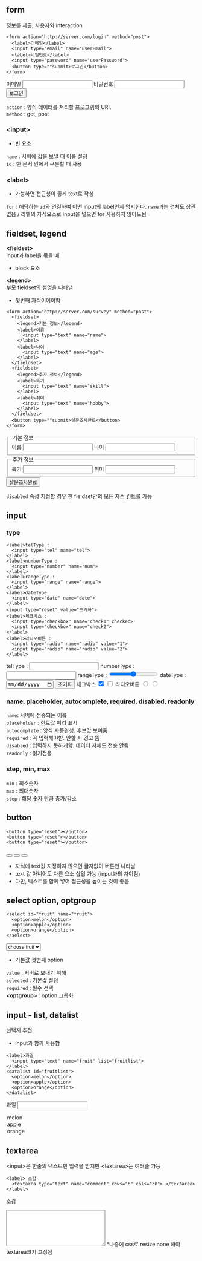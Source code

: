 ## form
정보를 제출, 사용자와 interaction
```
<form action="http://server.com/login" method="post">
  <label>이메일</label>
  <input type="email" name="userEmail">
  <label>비밀번호</label>
  <input type="password" name="userPassword">
  <button type=""submit>로그인</button>
</form>
```
<form action="http://server.com/login" method="post">
  <label for="userEmail">이메일</label>
  <input type="email" name="userEmail" id="userEmail">
  <label>비밀번호
    <input type="password" name="userPassword">
  </label>
  <button type=""submit>로그인</button>
</form>

`action` : 양식 데이터를 처리할 프로그램의 URI.<br />
`method` : get, post
### \<input>
- 빈 요소
  
`name` : 서버에 값을 보낼 때 이름 설정 <br />
`id` : 한 문서 안에서 구분할 때 사용
### \<label>
- 가능하면 접근성이 좋게 text로 작성
  
`for` : 해당하는 `id`와 연결하여 어떤 input의 label인지 명시한다. `name`과는 겹쳐도 상관없음 / 라벨의 자식요소로 input을 넣으면 for 사용하지 않아도됨

## fieldset, legend
**\<fieldset>**<br />input과 label을 묶을 때 <br />
- block 요소

**\<legend>** <br />부모 fieldset의 설명을 나타냄
- 첫번째 자식이어야함
```
<form action="http://server.com/survey" method="post">
  <fieldset>
    <legend>기본 정보</legend>
    <label>이름
      <input type="text" name="name">
    </label>
    <label>나이
      <input type="text" name="age">
    </label>
  </fieldset>
  <fieldset>
    <legend>추가 정보</legend>
    <label>특기
      <input type="text" name="skill">
    </label>
    <label>취미
      <input type="text" name="hobby">
    </label>
  </fieldset>
  <button type=""submit>설문조사완료</button>
</form>
```
<form action="http://server.com/survey" method="post">
  <fieldset>
    <legend>기본 정보</legend>
    <label>이름
      <input type="text" name="name">
    </label>
    <label>나이
      <input type="text" name="age">
    </label>
  </fieldset>
  <fieldset>
    <legend>추가 정보</legend>
    <label>특기
      <input type="text" name="skill">
    </label>
    <label>취미
      <input type="text" name="hobby">
    </label>
  </fieldset>
  <button type=""submit>설문조사완료</button>
</form>

`disabled` 속성 지정할 경우 한 fieldset안의 모든 자손 컨트롤 가능

## input
### type
```
<label>telType : 
  <input type="tel" name="tel">
</label>
<label>numberType : 
  <input type="number" name="num">
</label>
<label>rangeType : 
  <input type="range" name="range">
</label>
<label>dateType : 
  <input type="date" name="date">
</label>
<input type="reset" value="초기화">
<label>체크박스 : 
  <input type="checkbox" name="check1" checked>
  <input type="checkbox" name="check2">
</label>
<label>라디오버튼 : 
  <input type="radio" name="radio" value="1">
  <input type="radio" name="radio" value="2">
</label>
```
<label>telType : 
  <input type="tel" name="tel">
</label>
<label>numberType : 
  <input type="number" name="num">
</label>
<label>rangeType : 
  <input type="range" name="range">
</label>
<label>dateType : 
  <input type="date" name="date">
</label>
<input type="reset" value="초기화">
<label>체크박스
  <input type="checkbox" name="check1" checked>
  <input type="checkbox" name="check2">
</label>
<label>라디오버튼
  <input type="radio" name="radio" value="1">
  <input type="radio" name="radio" value="2">
</label>

### name, placeholder, autocomplete, required, disabled, readonly
`name`: 서버에 전송되는 이름 <br />
`placeholder` : 힌트값 미리 표시<br />
`autocomplete` : 양식 자동완성. 후보값 보여줌<br />
`required` : 꼭 입력해야함. 안할 시 경고 뜸<br />
`disabled` : 입력하지 못하게함. 데이터 자체도 전송 안됨<br />
`readonly` : 읽기전용 <br />

### step, min, max
`min` : 최소숫자<br />
`max` : 최대숫자<br />
`step` :  해당 숫자 만큼 증가/감소

## button 
```
<button type="reset"></button>
<button type="reset"></button>
<button type="reset"></button>
```
<button type="reset"></button>
<button type="reset"></button>
<button type="reset"></button>
- 자식에 text값 지정하지 않으면 글자없이 버튼만 나타남
- text 값 아니어도 다른 요소 삽입 가능 (input과의 차이점)
- 다만, 텍스트를 함께 넣어 접근성을 높이는 것이 좋음

## select option, optgroup
```
<select id="fruit" name="fruit">
  <option>melon</option>
  <option>apple</option>
  <option>orange</option>
</select>
```
<select id="fruit" name="fruit">
  <option value="">choose fruit</option>
  <option value="melon">melon</option>
  <option value="apple">apple</option>
  <option value="orange">orange</option>
</select>

- 기본값 첫번째 option

`value` : 서버로 보내기 위해<br />
`selected` : 기본값 설정<br />
`required` : 필수 선택<br />
**\<optgroup>** : option 그룹화

## input - list, datalist
선택지 추천
- input과 함께 사용함
```
<label>과일
  <input type="text" name="fruit" list="fruitlist"> 
</label>
<datalist id="fruitlist">
  <option>melon</option>
  <option>apple</option>
  <option>orange</option>
</datalist> 
```
<label>과일
  <input type="text" name="fruit" list="fruitlist"> 
</label>
<datalist id="fruitlist">
  <option>melon</option>
  <option>apple</option>
  <option>orange</option>
</datalist> 

## textarea
\<input>은 한줄의 텍스트만 입력을 받지만 \<textarea>는 여러줄 가능
```
<label> 소감
  <textarea type="text" name="comment" rows="6" cols="30"> </textarea>
</label>
```
<label> 소감
  <textarea type="text" name="comment" rows="6" cols="30"> </textarea>
</label>
*나중에 css로 resize none 해야 textarea크기 고정됨